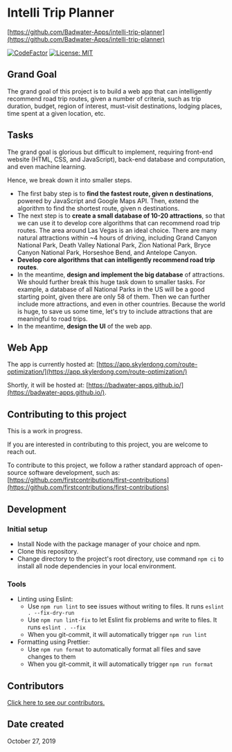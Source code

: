 # Intelli Trip Planner

[https://github.com/Badwater-Apps/intelli-trip-planner](https://github.com/Badwater-Apps/intelli-trip-planner)

[![CodeFactor](https://www.codefactor.io/repository/github/badwater-apps/intelli-trip-planner/badge)](https://www.codefactor.io/repository/github/badwater-apps/intelli-trip-planner)
[![License: MIT](https://img.shields.io/badge/License-MIT-yellow.svg)](https://opensource.org/licenses/MIT)

## Grand Goal

The grand goal of this project is to build a web app that can intelligently recommend road trip routes, given a number of criteria, such as trip duration, budget, region of interest, must-visit destinations, lodging places, time spent at a given location, etc.

## Tasks

The grand goal is glorious but difficult to implement, requiring front-end website (HTML, CSS, and JavaScript), back-end database and computation, and even machine learning.

Hence, we break down it into smaller steps.

- The first baby step is to **find the fastest route, given n destinations**, powered by JavaScript and Google Maps API. Then, extend the algorithm to find the shortest route, given n destinations.
- The next step is to **create a small database of 10-20 attractions**, so that we can use it to develop core algorithms that can recommend road trip routes. The area around Las Vegas is an ideal choice. There are many natural attractions within ~4 hours of driving, including Grand Canyon National Park, Death Valley National Park, Zion National Park, Bryce Canyon National Park, Horseshoe Bend, and Antelope Canyon.
- **Develop core algorithms that can intelligently recommend road trip routes**.
- In the meantime, **design and implement the big database** of attractions. We should further break this huge task down to smaller tasks. For example, a database of all National Parks in the US will be a good starting point, given there are only 58 of them. Then we can further include more attractions, and even in other countries. Because the world is huge, to save us some time, let's try to include attractions that are meaningful to road trips.
- In the meantime, **design the UI** of the web app.

## Web App

The app is currently hosted at: [https://app.skylerdong.com/route-optimization/](https://app.skylerdong.com/route-optimization/)

Shortly, it will be hosted at: [https://badwater-apps.github.io/](https://badwater-apps.github.io/).

## Contributing to this project

This is a work in progress.

If you are interested in contributing to this project, you are welcome to reach out.

To contribute to this project, we follow a rather standard approach of open-source software development, such as: [https://github.com/firstcontributions/first-contributions](https://github.com/firstcontributions/first-contributions)

## Development

### Initial setup

- Install Node with the package manager of your choice and npm.
- Clone this repository.
- Change directory to the project's root directory, use command `npm ci` to install all node dependencies in your local environment.

### Tools

- Linting using Eslint:
  - Use `npm run lint` to see issues without writing to files. It runs `eslint . --fix-dry-run`
  - Use `npm run lint-fix` to let Eslint fix problems and write to files. It runs `eslint . --fix`
  - When you git-commit, it will automatically trigger `npm run lint`
- Formatting using Prettier:
  - Use `npm run format` to automatically format all files and save changes to them
  - When you git-commit, it will automatically trigger `npm run format`

## Contributors

[Click here to see our contributors.](https://github.com/Badwater-Apps/intelli-trip-planner/graphs/contributors)

## Date created

October 27, 2019
